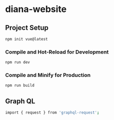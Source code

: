 # diana-website






## Project Setup

```sh
npm init vue@latest
```

### Compile and Hot-Reload for Development

```sh
npm run dev
```

### Compile and Minify for Production

```sh
npm run build
```

## Graph QL
```sh
import { request } from 'graphql-request';
```

